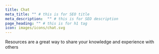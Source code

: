 ```yaml
---
title: Chat
meta_title: "" # this is for SEO title
meta_description:  "" # this is for SEO description
page_heading: "" # this is for h1 tag
icon: images/icons/chat.svg
---
```

Resources are a great way to share your knowledge and experience with others